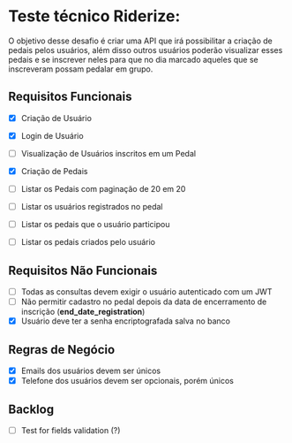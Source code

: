 # Teste técnico Riderize:
O objetivo desse desafio é criar uma API que irá possibilitar a criação de pedais pelos usuários, além disso outros usuários poderão visualizar esses pedais e se inscrever neles para que no dia marcado aqueles que se inscreveram possam pedalar em grupo.

## Requisitos Funcionais
- [x] Criação de Usuário
- [x] Login de Usuário
- [ ] Visualização de Usuários inscritos em um Pedal

- [x] Criação de Pedais
- [ ] Listar os Pedais com paginação de 20 em 20
- [ ] Listar os usuários registrados no pedal
- [ ] Listar os pedais que o usuário participou
- [ ] Listar os pedais criados pelo usuário

## Requisitos Não Funcionais
- [ ] Todas as consultas devem exigir o usuário autenticado com um JWT
- [ ] Não permitir cadastro no pedal depois da data de encerramento de inscrição (**end_date_registration**)
- [x] Usuário deve ter a senha encriptografada salva no banco

## Regras de Negócio
- [x] Emails dos usuários devem ser únicos
- [x] Telefone dos usuários devem ser opcionais, porém únicos

## Backlog
- [ ] Test for fields validation (?)